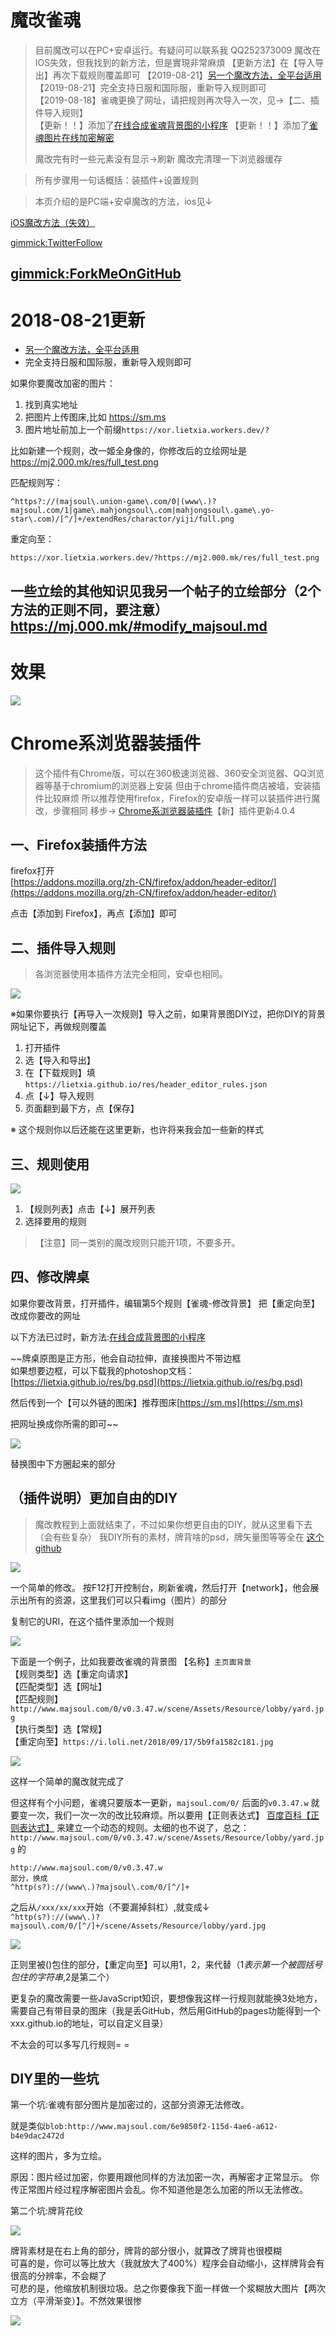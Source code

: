 魔改雀魂
=============

> 目前魔改可以在PC+安卓运行。有疑问可以联系我 QQ252373009
> 魔改在IOS失效，但我找到的新方法，但是實現非常麻煩
> 【更新方法】在【导入导出】再次下载规则覆盖即可
> 【2019-08-21】[另一个魔改方法，全平台适用](https://mj.000.mk/#modify_majsoul.md)  
> 【2019-08-21】完全支持日服和国际服，重新导入规则即可  
> 【2019-08-18】雀魂更换了网址，请把规则再次导入一次，见→【二、插件导入规则】  
> 【更新！！】添加了[在线合成雀魂背景图的小程序](makebg.htm)
> 【更新！！】添加了[雀魂图片在线加密解密](imgxor.htm)
> 
> 魔改完有时一些元素没有显示->刷新
> 魔改完清理一下浏览器缓存

> 所有步骤用一句话概括：装插件+设置规则

> 本页介绍的是PC端+安卓魔改的方法，ios见↓

[iOS魔改方法（失效）](ios.md)

[gimmick:TwitterFollow](@lietxia)

[gimmick:ForkMeOnGitHub](https://github.com/lietxia/lietxia.github.io)
----------
# 2018-08-21更新
* [另一个魔改方法，全平台适用](https://mj.000.mk/#modify_majsoul.md)
* 完全支持日服和国际服，重新导入规则即可

如果你要魔改加密的图片：
1. 找到真实地址
2. 把图片上传图床,比如 https://sm.ms
3. 图片地址前加上一个前缀`https://xor.lietxia.workers.dev/?`

比如新建一个规则，改一姬全身像的，你修改后的立绘网址是 https://mj2.000.mk/res/full_test.png

匹配规则写：

    ^https?://(majsoul\.union-game\.com/0|(www\.)?majsoul.com/1|game\.mahjongsoul\.com|mahjongsoul\.game\.yo-star\.com)/[^/]+/extendRes/charactor/yiji/full.png

重定向至：

    https://xor.lietxia.workers.dev/?https://mj2.000.mk/res/full_test.png

一些立绘的其他知识见我另一个帖子的立绘部分（2个方法的正则不同，要注意）  
https://mj.000.mk/#modify_majsoul.md
-----

# 效果
![](img/050.png)


# Chrome系浏览器装插件
> 这个插件有Chrome版，可以在360极速浏览器、360安全浏览器、QQ浏览器等基于chromium的浏览器上安装
> 但由于chrome插件商店被墙，安装插件比较麻烦
> 所以推荐使用firefox，Firefox的安卓版一样可以装插件进行魔改，步骤相同
> 移步-> [Chrome系浏览器装插件](chrome.md)【新】插件更新4.0.4

## 一、Firefox装插件方法
firefox打开  
[https://addons.mozilla.org/zh-CN/firefox/addon/header-editor/](https://addons.mozilla.org/zh-CN/firefox/addon/header-editor/)

点击【添加到 Firefox】，再点【添加】即可

## 二、插件导入规则

> 各浏览器使用本插件方法完全相同，安卓也相同。


![](img/051.png)

※如果你要执行【再导入一次规则】导入之前，如果背景图DIY过，把你DIY的背景网址记下，再做规则覆盖

1. 打开插件
2. 选【导入和导出】
3. 在【下载规则】填 `https://lietxia.github.io/res/header_editor_rules.json`
4. 点【↓】导入规则
5. 页面翻到最下方，点【保存】

※ 这个规则你以后还能在这里更新，也许将来我会加一些新的样式

## 三、规则使用
![](img/052.png)

1. 【规则列表】点击【↓】展开列表
2. 选择要用的规则

> 【注意】同一类别的魔改规则只能开1项，不要多开。


## 四、修改牌桌
如果你要改背景，打开插件，编辑第5个规则【雀魂-修改背景】
把【重定向至】改成你要改的网址

以下方法已过时，新方法:[在线合成背景图的小程序](makebg.htm)

~~牌桌原图是正方形，他会自动拉伸，直接换图片不带边框  
如果想要边框，可以下载我的photoshop文档：  
[https://lietxia.github.io/res/bg.psd](https://lietxia.github.io/res/bg.psd)

然后传到一个【可以外链的图床】推荐图床[https://sm.ms](https://sm.ms)

把网址换成你所需的即可~~

![](img/053.png)

替换图中下方圈起来的部分

## （插件说明）更加自由的DIY

> 魔改教程到上面就结束了，不过如果你想更自由的DIY，就从这里看下去（会有些复杂）
> 我DIY所有的素材，牌背啥的psd，牌矢量图等等全在 [这个github](https://github.com/lietxia/lietxia.github.io)  

![](img/054.png)

一个简单的修改。
按F12打开控制台，刷新雀魂，然后打开【network】，他会展示出所有的资源，这里我们可以只看img（图片）的部分  

复制它的URI，在这个插件里添加一个规则

![](img/055.png)

下面是一个例子，比如我要改雀魂的背景图
【名称】`主页面背景`  
【规则类型】选【重定向请求】  
【匹配类型】选【网址】  
【匹配规则】`http://www.majsoul.com/0/v0.3.47.w/scene/Assets/Resource/lobby/yard.jpg`  
【执行类型】选【常规】  
【重定向至】`https://i.loli.net/2018/09/17/5b9fa1582c181.jpg`

![](img/056.png)

这样一个简单的魔改就完成了

但这样有个小问题，雀魂只要版本一更新，`majsoul.com/0/` 后面的`v0.3.47.w` 就要变一次，我们一次一次的改比较麻烦。所以要用【正则表达式】 [百度百科【正则表达式】](https://baike.baidu.com/item/%E6%AD%A3%E5%88%99%E8%A1%A8%E8%BE%BE%E5%BC%8F/1700215) 来建立一个动态的规则。太细的也不说了，总之：
`http://www.majsoul.com/0/v0.3.47.w/scene/Assets/Resource/lobby/yard.jpg` 的  

    http://www.majsoul.com/0/v0.3.47.w
    部分，换成
    ^http(s?)://(www\.)?majsoul\.com/0/[^/]+

之后从`/xxx/xx/xxx`开始（不要漏掉斜杠）,就变成↓   
`^http(s?)://(www\.)?majsoul\.com/0/[^/]+/scene/Assets/Resource/lobby/yard.jpg`

![](img/057.png)

正则里被()包住的部分，【重定向至】可以用$1，$2，来代替（$1表示第一个被圆括号包住的字符串,$2是第二个）

更复杂的魔改需要一些JavaScript知识，要想像我这样一行规则就能换3处地方，需要自己有带目录的图床（我是丢GitHub，然后用GitHub的pages功能得到一个xxx.github.io的地址，可以自定义目录）

不太会的可以多写几行规则= =

## DIY里的一些坑

第一个坑:雀魂有部分图片是加密过的，这部分资源无法修改。

就是类似`blob:http://www.majsoul.com/6e9850f2-115d-4ae6-a612-b4e9dac2472d`

这样的图片，多为立绘。

原因：图片经过加密，你要用跟他同样的方法加密一次，再解密才正常显示。 你传正常图片经过程序解密图片会乱。你不知道他是怎么加密的所以无法修改。

第二个坑:牌背花纹

![](dir/rose/scene/Assets/Resource/mjpai/1s.png)

牌背素材是在右上角的部分，牌背的部分很小，就算改了牌背也很模糊  
可喜的是，你可以等比放大（我就放大了400%）程序会自动缩小，这样牌背会有很高的分辨率，不会糊了  
可悲的是，他缩放机制很垃圾。总之你要像我下面一样做一个浆糊放大图片【两次立方（平滑渐变）】。不然效果很惨

![](img/058.png)

